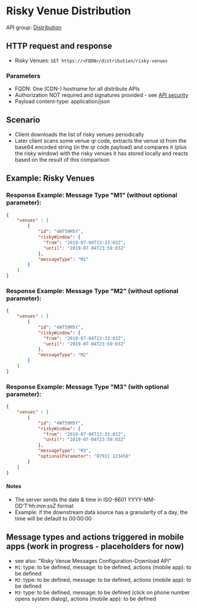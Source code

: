 # Risky Venue Distribution

API group: [Distribution](../guidebook.md#system-apis-and-interfaces)

## HTTP request and response

- Risky Venues: ```GET https://<FQDN>/distribution/risky-venues```

### Parameters

- FQDN: One (CDN-) hostname for all distribute APIs
- Authorization NOT required and signatures provided - see [API security](./security.md)
- Payload content-type: application/json

## Scenario
- Client downloads the list of risky venues periodically
- Later client scans some venue qr code, extracts the venue id from the base64 encoded string (in the qr code payload) and compares it (plus the risky window) with the risky venues it has stored locally and reacts based on the result of this comparison 

## Example: Risky Venues

### Response Example: Message Type "M1" (without optional parameter):
```json
{
    "venues" : [
        {
            "id": "4WT59M5Y",
            "riskyWindow": {
              "from": "2019-07-04T13:33:03Z",
              "until": "2019-07-04T23:59:03Z"
            },
            "messageType": "M1"
        }
    ]
}
```

### Response Example: Message Type "M2" (without optional parameter):
```json
{
    "venues" : [
        {
            "id": "4WT59M5Y",
            "riskyWindow": {
              "from": "2019-07-04T13:33:03Z",
              "until": "2019-07-04T23:59:03Z"
            },
            "messageType": "M2"
        }
    ]
}
```

### Response Example: Message Type "M3" (with optional parameter):
```json
{
    "venues" : [
        {
            "id": "4WT59M5Y",
            "riskyWindow": {
              "from": "2019-07-04T13:33:03Z",
              "until": "2019-07-04T23:59:03Z"
            },
            "messageType": "M3",
            "optionalParameter": "07911 123456"
        }
    ]
}
```

#### Notes
- The server sends the date & time in ISO-8601 YYYY-MM-DD'T'hh:mm:ssZ format
- Example: if the downstream data source has a granularity of a day, the time will be default to 00:00:00

## Message types and actions triggered in mobile apps (work in progress - placeholders for now)
- see also: "Risky Venue Messages Configuration-Download API"
- `M1`: type: to be defined, message: to be defined, actions (mobile app): to be defined
- `M2`: type: to be defined, message: to be defined, actions (mobile app): to be defined
- `M3`: type: to be defined, message: to be defined (click on phone number opens system dialog), actions (mobile app): to be defined
